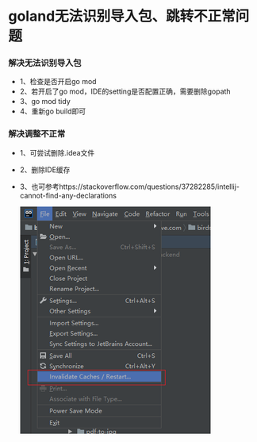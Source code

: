 # goland无法识别导入包、跳转不正常问题

### 解决无法识别导入包

- 1、检查是否开启go mod
- 2、若开启了go mod，IDE的setting是否配置正确，需要删除gopath
- 3、go mod tidy
- 4、重新go build即可

### 解决调整不正常

- 1、可尝试删除.idea文件

- 2、删除IDE缓存

- 3、也可参考https://stackoverflow.com/questions/37282285/intellij-cannot-find-any-declarations

  ![](.assets/IDE.png)